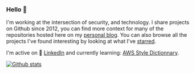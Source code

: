 ### Hello 👋

I'm working at the intersection of security, and technology. I share projects on Github since 2012, you can find more context for many of the repositories hosted here on my [personal blog](https://BHDicaire.com/en/). You can also browse all the projects I've found interesting by looking at what I've [starred](https://github.com/BHDicaire?tab=stars). 

I'm active on 💼 [LinkedIn](https://www.linkedin.com/in/bhdicaire) and currently learning: [AWS Style Dictionnary](https://github.com/amzn/style-dictionary).

[![Github stats](https://github-readme-stats.vercel.app/api?username=bhdicaire&show_icons=true&hide_border=true&count_private=true&hide_title=true)
](https://github.com/anuraghazra/github-readme-stats)
